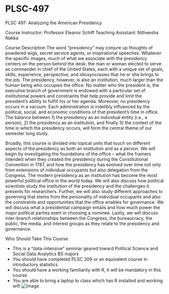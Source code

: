 # PLSC-497
PLSC 497: Analyzing the American Presidency

Course Instructor: Professor Eleanor Schiff
Teaching Asisstant: Nitheesha Nakka

Course Description
The word “presidency” may conjure up thoughts of powdered wigs, secret service agents, or inspirational speeches.  Whatever the specific images, much of what we associate with the presidency centers on the person behind the desk: the man or woman elected to serve as commander in chief of the United States, each with a unique set of goals, skills, experience, perspective, and idiosyncrasies that he or she brings to the job. The presidency, however, is also an institution, much larger than the human being who occupies the office. No matter who the president is, the executive branch of government is endowed with a particular set of institutional powers and constraints that help provide and limit the president’s ability to fulfill his or her agenda. Moreover, no presidency occurs in a vacuum. Each administration is indelibly influenced by the political, social, and economic conditions of that president’s time in office. The balance between 1) the presidency as an individual entity (i.e., a person), 2) the presidency as an institution, and finally 3) the context of the time in which the presidency occurs, will form the central theme of our semester long study.

Broadly, this course is divided into topical units that touch on different aspects of the presidency as both an institution and as a person.  We will begin by investigating the foundations of the office – what the framers intended when they created the presidency during the Constitutional Convention in 1787, and how the presidency has evolved over time not only from extensions of individual occupants but also delegation from the Congress.  The modern presidency as an institution has become the most powerful political office in the world today.  We will also discuss how political scientists study the institution of the presidency and the challenges it presents for researchers.  Further, we will also study different approaches to governing that stems from the personality of individual occupants and also the constraints and opportunities that the office enables for governance.  We will discuss what a presidential campaign entails and how much power the major political parties exert in choosing a nominee.  Lastly, we will discuss inter-branch relationships between the Congress, the bureaucracy, the public, the media, and interest groups as they relate to the presidency and governance.

Who Should Take This Course 
- This is a “data-intensive” seminar geared toward Political Science and Social Data Analytics BS majors 
- You should have completed PLSC 309 or an equivalent course in introductory statistics 
- You should have a working familiarity with R, it will be mandatory in this course 
- You are able to bring a laptop to class which has R installed and working wifi 
![image](https://github.com/user-attachments/assets/72a59726-a28a-47e3-9bb5-e6f1dd3f778d)

